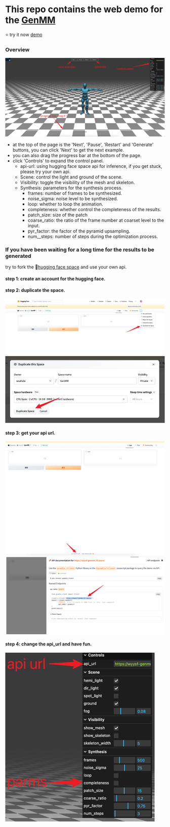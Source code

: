 # This repo contains the web demo for the [GenMM](https://wyysf-98.github.io/GenMM)

:star: try it now [demo](https://wyysf-98.github.io/GenMM_demo)


### Overview

![](assets/screenshot.png)

- at the top of the page is the 'Next', 'Pause', 'Restart' and 'Generate' buttons, you can click 'Next' to get the next example.
- you can also drag the progress bar at the bottom of the page.
- click 'Controls' to expand the control panel.
    - api-url: using hugging face space api for inference, if you get stuck, please try your own api.
    - Scene: control the light and ground of the scene.
    - Visibility: toggle the visibility of the mesh and skeleton.
    - Synthesis: parameters for the synthesis process. 
      - frames: number of frames to be synthesized.
      - noise_sigma: noise level to be synthesized.
      - loop: whether to loop the animation.
      - completeness: whether control the completeness of the results.
      - patch_size: size of the patch
      - coarse_ratio: the ratio of the frame number at coarset level to the input.
      - pyr_factor: the factor of the pyramid upsampling.
      - num__steps: number of steps during the optimization process.


### If you have been waiting for a long time for the results to be generated
try to fork the 🤗[hugging face space](https://huggingface.co/spaces/wyysf/GenMM) and use your own api.

#### step 1: create an account for the hugging face.

#### step 2: duplicate the space.

![](assets/step2.png)
![](assets/step2.1.png)


#### step 3: get your api url.

![](assets/step3.png)
![](assets/step3.1.png)


#### step 4: change the api_url and have fun.

![](assets/panel.png)